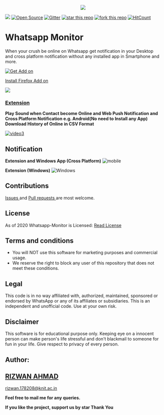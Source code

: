 <p align="center">


<img src="https://user-images.githubusercontent.com/29729380/78868276-3ef64f00-7a60-11ea-8231-9cf08908cdf6.png" >

 [![](https://img.shields.io/badge/Firefox%20Extension-WhatsApp%20Online%20Monitor-green)](https://addons.mozilla.org/en-US/firefox/addon/whatsapp-online-monitor/)
     [![Open Source](https://badges.frapsoft.com/os/v1/open-source.svg?v=103)](https://opensource.org/)
              [![Gitter](https://badges.gitter.im/whatsapp-monitor/Chat.svg)](https://gitter.im/whatsapp-monitor/Chat?utm_source=badge&utm_medium=badge&utm_campaign=pr-badge)
[![star this repo](http://githubbadges.com/star.svg?user=rizwansoaib&repo=whatsapp-monitor)](https://github.com/rizwansoaib/whatsapp-monitor)
[![fork this repo](http://githubbadges.com/fork.svg?user=rizwansoaib&repo=whatsapp-monitor)](http://github.com/rizwansoaib/whatsapp-monitor/fork)
[![HitCount](http://hits.dwyl.io/rizwansoaib/whatsapp-monitor.svg)](http://hits.dwyl.io/rizwansoaib/whatsapp-monitor)

  
</p>




# Whatsapp Monitor

When your crush be online on Whatsapp get notification in your Desktop and  cross platform notification without any installed app in Smartphone and more.

  [![Get Add on](https://user-images.githubusercontent.com/29729380/78387807-8cf0fa00-75fd-11ea-9ef4-b49550b192ca.png)
](https://addons.mozilla.org/en-US/firefox/addon/whatsapp-online-monitor/) 

[Install Firefox Add on](https://addons.mozilla.org/en-US/firefox/addon/whatsapp-online-monitor/)

![](DeployAWS/noti.gif)

### [Extension](https://github.com/rizwansoaib/whatsapp-monitor/tree/master/Chrome-Extension) 

**Play Sound when Contact become Online and Web Push Notification and  Cross Platform Notification e.g. Android(No need to Install any App)  Download History of Online in CSV Format**


  [![video3](https://user-images.githubusercontent.com/29729380/75627593-7ff47b80-5bf7-11ea-9f20-4ed6b81d4d1d.png)
](https://youtu.be/5xlrjh3poqs)


 

## Notification 
 
   **Extension and Windows App (Cross Platform)** 
   ![mobile](https://user-images.githubusercontent.com/29729380/74177733-5384b980-4c60-11ea-8b86-a40267588194.png)
  
   **Extension (Windows)**
   ![Windows](https://user-images.githubusercontent.com/29729380/74180771-115e7680-4c66-11ea-9939-b9eca7e4b646.png)
  
   
## Contributions
<a href="https://github.com/rizwansoaib/whatsapp-monitor/issues"> Issues </a>
and <a href ="https://github.com/rizwansoaib/whatsapp-monitor/pulls"> Pull
requests </a> are most welcome.
   
   
## License
As of 2020 Whatsapp-Monitor is Licensed: [Read License](/LICENSE)

## Terms and conditions
* You will NOT use this software for marketing purposes and commercial usage.
* We reserve the right to block any user of this repository that does not meet these conditions.

## Legal
   This code is in no way affiliated with, authorized, maintained, sponsored or endorsed by WhatsApp or any of its affiliates or subsidiaries. This is an independent and unofficial code. Use at your own risk.
   
## Disclaimer
  This software is for educational purpose only. Keeping eye on a innocent person can make person's life stressful and don't blackmail to someone for fun in your life. Give respect to privacy of every person.

   

## Author:
## <a href="https://www.linkedin.com/in/rizwansoaib/">RIZWAN AHMAD</a>
rizwan.178208@knit.ac.in

**Feel free to mail me for any queries.**

**If you like the project, support us by star Thank You**
